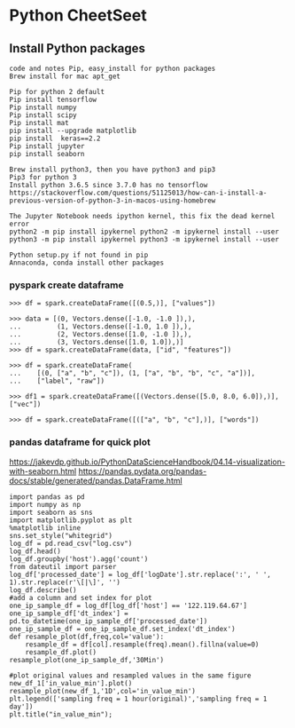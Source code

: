 # Python CheetSeet

## Install Python packages 
```
code and notes Pip, easy_install for python packages
Brew install for mac apt_get

Pip for python 2 default
Pip install tensorflow
Pip install numpy
Pip install scipy
Pip install mat
pip install --upgrade matplotlib
pip install  keras==2.2
Pip install jupyter
pip install seaborn

Brew install python3, then you have python3 and pip3
Pip3 for python 3
Install python 3.6.5 since 3.7.0 has no tensorflow
https://stackoverflow.com/questions/51125013/how-can-i-install-a-previous-version-of-python-3-in-macos-using-homebrew

The Jupyter Notebook needs ipython kernel, this fix the dead kernel error
python2 -m pip install ipykernel python2 -m ipykernel install --user
python3 -m pip install ipykernel python3 -m ipykernel install --user

Python setup.py if not found in pip
Annaconda, conda install other packages
```
### pyspark create dataframe 
    >>> df = spark.createDataFrame([(0.5,)], ["values"])

    >>> data = [(0, Vectors.dense([-1.0, -1.0 ]),),
    ...         (1, Vectors.dense([-1.0, 1.0 ]),),
    ...         (2, Vectors.dense([1.0, -1.0 ]),),
    ...         (3, Vectors.dense([1.0, 1.0]),)]
    >>> df = spark.createDataFrame(data, ["id", "features"])
    
    >>> df = spark.createDataFrame(
    ...    [(0, ["a", "b", "c"]), (1, ["a", "b", "b", "c", "a"])],
    ...    ["label", "raw"])
    
    >>> df1 = spark.createDataFrame([(Vectors.dense([5.0, 8.0, 6.0]),)], ["vec"])
    
    >>> df = spark.createDataFrame([(["a", "b", "c"],)], ["words"])


### pandas dataframe for quick plot
https://jakevdp.github.io/PythonDataScienceHandbook/04.14-visualization-with-seaborn.html
https://pandas.pydata.org/pandas-docs/stable/generated/pandas.DataFrame.html
```
import pandas as pd
import numpy as np
import seaborn as sns
import matplotlib.pyplot as plt
%matplotlib inline
sns.set_style("whitegrid")
log_df = pd.read_csv("log.csv")
log_df.head()
log_df.groupby('host').agg('count')
from dateutil import parser
log_df['processed_date'] = log_df['logDate'].str.replace(':', ' ', 1).str.replace(r'\[|\]', '')
log_df.describe()
#add a column and set index for plot
one_ip_sample_df = log_df[log_df['host'] == '122.119.64.67']
one_ip_sample_df['dt_index'] = pd.to_datetime(one_ip_sample_df['processed_date'])
one_ip_sample_df = one_ip_sample_df.set_index('dt_index')
def resample_plot(df,freq,col='value'):
    resample_df = df[col].resample(freq).mean().fillna(value=0)
    resample_df.plot()
resample_plot(one_ip_sample_df,'30Min')

#plot original values and resampled values in the same figure
new_df_1['in_value_min'].plot()
resample_plot(new_df_1,'1D',col='in_value_min')
plt.legend(['sampling freq = 1 hour(original)','sampling freq = 1 day'])
plt.title("in_value_min");
```